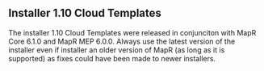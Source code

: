 ## Installer 1.10 Cloud Templates

The installer 1.10 Cloud Templates were released in conjunciton with MapR Core 6.1.0 and MapR MEP 6.0.0. Always use the latest version of the installer even if installer an older version of MapR (as long as it is supported) as fixes could have been made to newer installers.
